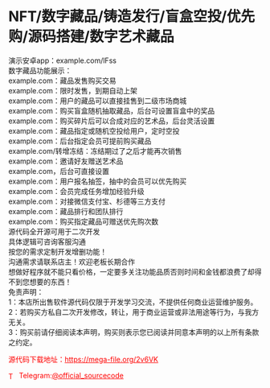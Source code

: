 # NFT/数字藏品/铸造发行/盲盒空投/优先购/源码搭建/数字艺术藏品

演示安卓app：example.com/lFss<br>数字藏品功能展示：<br>example.com：藏品发售购买交易<br>example.com：限时发售，到期自动上架<br>example.com：用户的藏品可以直接挂售到二级市场商城<br>example.com：购买盲盒随机抽取藏品，后台可设置盲盒中的奖品<br>example.com：购买碎片后可以合成对应的艺术品，后台灵活设置<br>example.com：藏品指定或随机空投给用户，定时空投<br>example.com：后台指定会员可提前购买藏品<br>example.com/转增冻结：冻结期过了之后才能再次销售<br>example.com：邀请好友赠送艺术品<br>example.com，后台可直接设置<br>example.com：用户报名抽签，抽中的会员可以优先购买<br>example.com：会员完成任务增加经验升级<br>example.com：对接微信支付宝、杉德等三方支付<br>example.com：藏品排行和团队排行<br>example.com：购买指定藏品可赠送优先购次数<br>源代码全开源可用于二次开发<br>具体逻辑可咨询客服沟通<br>按您的需求定制开发增删功能！<br>沟通需求请联系店主！欢迎老板长期合作<br>想做好程序就不能只看价格，一定要多关注功能品质否则时间和金钱都浪费了却得不到您想要的东西！<br>免责声明：<br>1：本店所出售软件源代码仅限于开发学习交流，不提供任何商业运营维护服务。<br>2：若购买方私自二次开发修改，转让，用于商业运营或非法用途等行为，与我方无关。<br>3：购买前请仔细阅读本声明，购买则表示您已阅读并同意本声明的以上所有条款之约定。<br>


<p style="color: red;">源代码下载地址：<a href="https://mega-file.org/2v6VK" style="color: red;">https://mega-file.org/2v6VK</a></p><p style="color: red;"><img src="https://cdn-icons-png.flaticon.com/512/2111/2111646.png" alt="Telegram Icon" style="width: 16px; vertical-align: middle; margin-right: 5px;">Telegram:<a href="https://t.me/official_sourcecode" style="color: red;">@official_sourcecode</a></p>